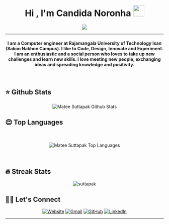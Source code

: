 <h1 align="center">Hi , I'm Candida Noronha <img src="https://media.giphy.com/media/hvRJCLFzcasrR4ia7z/giphy.gif" width="35" /></h1>
<p align="center">
  <a href="https://github.com/DenverCoder1/readme-typing-svg"
    ><img
      src="https://readme-typing-svg.herokuapp.com?lines=Computer+Science+Student;Full+Stack+Web+Developer;DS%20|%20AI%20|%20ML%20Enthusiast;Graphic%20Designer;Always%20learning%20new%20things&center=true&width=500&height=50"
  /></a>
</p>
<hr />
<h4 align="center">
  I am a Computer engineer at Rajamangala University of Technology Isan (Sakon Nakhon Campus). I like to Code, Design, Innovate and Experiment. I am an enthusiastic and a social person who loves to take up
  new challenges and learn new skills. I love meeting new people, exchanging ideas and spreading knowledge and positivity.
</h4>
<br />

## ⭐️ Github Stats
<div align="center">
  <img align="center" src="https://github-readme-stats.vercel.app/api?username=suttapak&show_icons=true&theme=radical" alt="Matee Suttapak Github Stats" />
</div>

## 😍 Top Languages

<div align="center">
  <br />
  <br />
  <img src="https://github-readme-stats.vercel.app/api/top-langs/?username=abdoachhoubi&layout=compact" alt="Matee Suttapak Top Languages" />
  <br />
  <br />
  <br />
</div>

## 🔥 Streak Stats
<p align="center"><img src="https://github-readme-streak-stats.herokuapp.com/?user=suttapak&theme=algolia" alt="suttapak" /></p>

## 🙋‍♀️ Let's Connect
<p align="center">
  <a href="https://suttapak.vercel.app/"><img src="https://img.icons8.com/bubbles/50/000000/web.png" alt="Website" /></a>
  <a href="mailto:suttapak.matee@gmail.com"><img src="https://img.icons8.com/bubbles/50/000000/gmail.png" alt="Gmail" /></a>
  <a href="https://github.com/suttapak"><img src="https://img.icons8.com/bubbles/50/000000/github.png" alt="GitHub" /></a>
  <a href="https://linkedin.com/in/suttapak"><img src="https://img.icons8.com/bubbles/50/000000/linkedin.png" alt="LinkedIn" /></a>
</p>

<hr />

